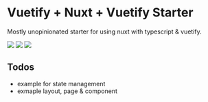 # Vuetify + Nuxt + Vuetify Starter

Mostly unopinionated starter for using nuxt with typescript & vuetify.

![](https://img.shields.io/github/license/lautr/nuxt-typescript-vuetify.svg?style=flat)
![](https://david-dm.org/lautr/nuxt-typescript-vuetify.svg)
![](https://img.shields.io/badge/renovate-enabled-brightgreen.svg)

## Todos

* example for state management
* exmaple layout, page & component
